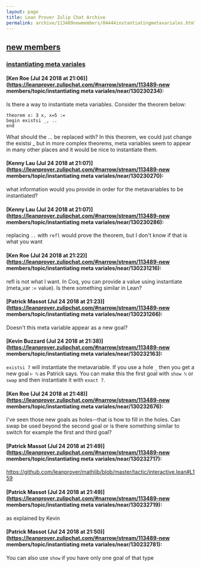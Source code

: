 ```yaml
---
layout: page
title: Lean Prover Zulip Chat Archive 
permalink: archive/113489newmembers/04444instantiatingmetavariales.html
---
```


## [new members](index.html)
### [instantiating meta variales](04444instantiatingmetavariales.html)

#### [Ken Roe (Jul 24 2018 at 21:06)](https://leanprover.zulipchat.com/#narrow/stream/113489-new members/topic/instantiating meta variales/near/130230234):
Is there a way to instantiate meta variables.  Consider the theorem below:
```lean
theorem x: ∃ x, x=5 :=
begin existsi _, ..
end
```

What should the ...  be replaced with?  In this theorem, we could just change the existsi _ but in more complex theorems, meta variables seem to appear in many other places and it would be nice to instantiate them.

#### [Kenny Lau (Jul 24 2018 at 21:07)](https://leanprover.zulipchat.com/#narrow/stream/113489-new members/topic/instantiating meta variales/near/130230270):
what information would you provide in order for the metavariables to be instantiated?

#### [Kenny Lau (Jul 24 2018 at 21:07)](https://leanprover.zulipchat.com/#narrow/stream/113489-new members/topic/instantiating meta variales/near/130230286):
replacing `..` with `refl` would prove the theorem, but I don't know if that is what you want

#### [Ken Roe (Jul 24 2018 at 21:22)](https://leanprover.zulipchat.com/#narrow/stream/113489-new members/topic/instantiating meta variales/near/130231216):
refl is not what I want.  In Coq, you can provide a value using instantiate (meta_var := value).  Is there something similar in Lean?

#### [Patrick Massot (Jul 24 2018 at 21:23)](https://leanprover.zulipchat.com/#narrow/stream/113489-new members/topic/instantiating meta variales/near/130231266):
Doesn't this meta variable appear as a new goal?

#### [Kevin Buzzard (Jul 24 2018 at 21:38)](https://leanprover.zulipchat.com/#narrow/stream/113489-new members/topic/instantiating meta variales/near/130232163):
`existsi 7` will instantiate the metavariable. If you use a hole `_` then you get a new goal `⊢ ℕ` as Patrick says. You can make this the first goal with `show ℕ` or `swap` and then instantiate it with `exact 7`.

#### [Ken Roe (Jul 24 2018 at 21:48)](https://leanprover.zulipchat.com/#narrow/stream/113489-new members/topic/instantiating meta variales/near/130232676):
I've seen those new goals as holes--that is how to fill in the holes.  Can swap be used beyond the second goal or is there something similar to switch for example the first and third goal?

#### [Patrick Massot (Jul 24 2018 at 21:49)](https://leanprover.zulipchat.com/#narrow/stream/113489-new members/topic/instantiating meta variales/near/130232717):
https://github.com/leanprover/mathlib/blob/master/tactic/interactive.lean#L159

#### [Patrick Massot (Jul 24 2018 at 21:49)](https://leanprover.zulipchat.com/#narrow/stream/113489-new members/topic/instantiating meta variales/near/130232719):
as explained by Kevin

#### [Patrick Massot (Jul 24 2018 at 21:50)](https://leanprover.zulipchat.com/#narrow/stream/113489-new members/topic/instantiating meta variales/near/130232781):
You can also use `show` if you have only one goal of that type

